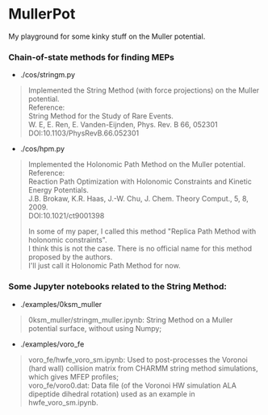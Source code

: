 # MullerPot
My playground for some kinky stuff on the Muller potential.  

### Chain-of-state methods for finding MEPs

- ./cos/stringm.py
> Implemented the String Method (with force projections) on the Muller potential.  
> Reference:  
>   String Method for the Study of Rare Events.  
>   W. E, E. Ren, E. Vanden-Eijnden, Phys. Rev. B 66, 052301  
>   DOI:10.1103/PhysRevB.66.052301  

- ./cos/hpm.py
> Implemented the Holonomic Path Method on the Muller potential.  
> Reference:  
>   Reaction Path Optimization with Holonomic Constraints and Kinetic Energy Potentials.  
>   J.B. Brokaw, K.R. Haas, J.-W. Chu, J. Chem. Theory Comput., 5, 8, 2009.  
>   DOI:10.1021/ct9001398  
> 
> In some of my paper, I called this method "Replica Path Method with holonomic constraints".  
> I think this is not the case. There is no official name for this method proposed by the authors.  
> I'll just call it Holonomic Path Method for now.  

### Some Jupyter notebooks related to the String Method:
- ./examples/0ksm_muller  
> 0ksm_muller/stringm_muller.ipynb:  String Method on a Muller potential surface, without using Numpy;  
- ./examples/voro_fe  
> voro_fe/hwfe_voro_sm.ipynb:  Used to post-processes the Voronoi (hard wall) collision matrix from CHARMM string method simulations, which gives MFEP profiles;  
> voro_fe/voro0.dat:  Data file (of the Voronoi HW simulation ALA dipeptide dihedral rotation) used as an example in hwfe_voro_sm.ipynb.  
